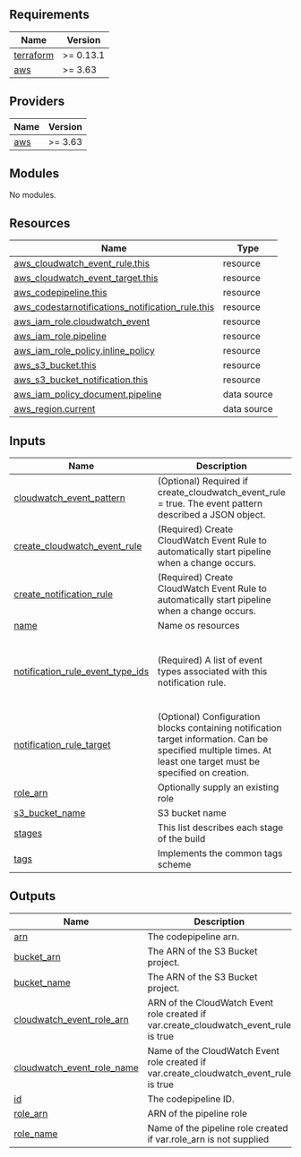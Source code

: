 <!-- BEGIN_TF_DOCS -->
## Requirements

| Name | Version |
|------|---------|
| <a name="requirement_terraform"></a> [terraform](#requirement\_terraform) | >= 0.13.1 |
| <a name="requirement_aws"></a> [aws](#requirement\_aws) | >= 3.63 |

## Providers

| Name | Version |
|------|---------|
| <a name="provider_aws"></a> [aws](#provider\_aws) | >= 3.63 |

## Modules

No modules.

## Resources

| Name | Type |
|------|------|
| [aws_cloudwatch_event_rule.this](https://registry.terraform.io/providers/hashicorp/aws/latest/docs/resources/cloudwatch_event_rule) | resource |
| [aws_cloudwatch_event_target.this](https://registry.terraform.io/providers/hashicorp/aws/latest/docs/resources/cloudwatch_event_target) | resource |
| [aws_codepipeline.this](https://registry.terraform.io/providers/hashicorp/aws/latest/docs/resources/codepipeline) | resource |
| [aws_codestarnotifications_notification_rule.this](https://registry.terraform.io/providers/hashicorp/aws/latest/docs/resources/codestarnotifications_notification_rule) | resource |
| [aws_iam_role.cloudwatch_event](https://registry.terraform.io/providers/hashicorp/aws/latest/docs/resources/iam_role) | resource |
| [aws_iam_role.pipeline](https://registry.terraform.io/providers/hashicorp/aws/latest/docs/resources/iam_role) | resource |
| [aws_iam_role_policy.inline_policy](https://registry.terraform.io/providers/hashicorp/aws/latest/docs/resources/iam_role_policy) | resource |
| [aws_s3_bucket.this](https://registry.terraform.io/providers/hashicorp/aws/latest/docs/resources/s3_bucket) | resource |
| [aws_s3_bucket_notification.this](https://registry.terraform.io/providers/hashicorp/aws/latest/docs/resources/s3_bucket_notification) | resource |
| [aws_iam_policy_document.pipeline](https://registry.terraform.io/providers/hashicorp/aws/latest/docs/data-sources/iam_policy_document) | data source |
| [aws_region.current](https://registry.terraform.io/providers/hashicorp/aws/latest/docs/data-sources/region) | data source |

## Inputs

| Name | Description | Type | Default | Required |
|------|-------------|------|---------|:--------:|
| <a name="input_cloudwatch_event_pattern"></a> [cloudwatch\_event\_pattern](#input\_cloudwatch\_event\_pattern) | (Optional) Required if create\_cloudwatch\_event\_rule = true. The event pattern described a JSON object. | `string` | `null` | no |
| <a name="input_create_cloudwatch_event_rule"></a> [create\_cloudwatch\_event\_rule](#input\_create\_cloudwatch\_event\_rule) | (Required) Create CloudWatch Event Rule to automatically start pipeline when a change occurs. | `bool` | `false` | no |
| <a name="input_create_notification_rule"></a> [create\_notification\_rule](#input\_create\_notification\_rule) | (Required) Create CloudWatch Event Rule to automatically start pipeline when a change occurs. | `bool` | `false` | no |
| <a name="input_name"></a> [name](#input\_name) | Name os resources | `string` | n/a | yes |
| <a name="input_notification_rule_event_type_ids"></a> [notification\_rule\_event\_type\_ids](#input\_notification\_rule\_event\_type\_ids) | (Required) A list of event types associated with this notification rule. | `list(any)` | <pre>[<br>  "codepipeline-pipeline-pipeline-execution-failed",<br>  "codepipeline-pipeline-pipeline-execution-canceled",<br>  "codepipeline-pipeline-pipeline-execution-superseded"<br>]</pre> | no |
| <a name="input_notification_rule_target"></a> [notification\_rule\_target](#input\_notification\_rule\_target) | (Optional) Configuration blocks containing notification target information. Can be specified multiple times. At least one target must be specified on creation. | `list(any)` | `[]` | no |
| <a name="input_role_arn"></a> [role\_arn](#input\_role\_arn) | Optionally supply an existing role | `string` | `""` | no |
| <a name="input_s3_bucket_name"></a> [s3\_bucket\_name](#input\_s3\_bucket\_name) | S3 bucket name | `string` | n/a | yes |
| <a name="input_stages"></a> [stages](#input\_stages) | This list describes each stage of the build | `list(any)` | n/a | yes |
| <a name="input_tags"></a> [tags](#input\_tags) | Implements the common tags scheme | `map(any)` | `{}` | no |

## Outputs

| Name | Description |
|------|-------------|
| <a name="output_arn"></a> [arn](#output\_arn) | The codepipeline arn. |
| <a name="output_bucket_arn"></a> [bucket\_arn](#output\_bucket\_arn) | The ARN of the S3 Bucket project. |
| <a name="output_bucket_name"></a> [bucket\_name](#output\_bucket\_name) | The ARN of the S3 Bucket project. |
| <a name="output_cloudwatch_event_role_arn"></a> [cloudwatch\_event\_role\_arn](#output\_cloudwatch\_event\_role\_arn) | ARN of the CloudWatch Event role created if var.create\_cloudwatch\_event\_rule is true |
| <a name="output_cloudwatch_event_role_name"></a> [cloudwatch\_event\_role\_name](#output\_cloudwatch\_event\_role\_name) | Name of the CloudWatch Event role created if var.create\_cloudwatch\_event\_rule is true |
| <a name="output_id"></a> [id](#output\_id) | The codepipeline ID. |
| <a name="output_role_arn"></a> [role\_arn](#output\_role\_arn) | ARN of the pipeline role |
| <a name="output_role_name"></a> [role\_name](#output\_role\_name) | Name of the pipeline role created if var.role\_arn is not supplied |
<!-- END_TF_DOCS -->